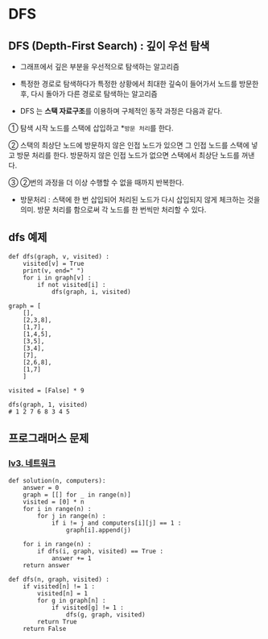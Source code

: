 # DFS

## DFS (Depth-First Search) : 깊이 우선 탐색
- 그래프에서 깊은 부분을 우선적으로 탐색하는 알고리즘
- 특정한 경로로 탐색하다가 특정한 상황에서 최대한 깊숙이 들어가서 노드를 방문한 후, 다시 돌아가 다른 경로로 탐색하는 알고리즘

- DFS 는 **스택 자료구조**를 이용하며 구체적인 동작 과정은 다음과 같다.

① 탐색 시작 노드를 스택에 삽입하고 *`방문 처리`를 한다.

② 스택의 최상단 노드에 방문하지 않은 인접 노드가 있으면 그 인접 노드를 스택에 넣고 방문 처리를 한다. 방문하지 않은 인접 노드가 없으면 스택에서 최상단 노드를 꺼낸다.

③ ②번의 과정을 더 이상 수행할 수 없을 때까지 반복한다.

  * 방문처리 : 스택에 한 번 삽입되어 처리된 노드가 다시 삽입되지 않게 체크하는 것을 의미. 방문 처리를 함으로써 각 노드를 한 번씩만 처리할 수 있다.

## dfs 예제

```
def dfs(graph, v, visited) :
    visited[v] = True
    print(v, end=" ")
    for i in graph[v] :
        if not visited[i] :
            dfs(graph, i, visited)

graph = [
    [],
    [2,3,8],
    [1,7],
    [1,4,5],
    [3,5],
    [3,4],
    [7],
    [2,6,8],
    [1,7]
    ]

visited = [False] * 9

dfs(graph, 1, visited)
# 1 2 7 6 8 3 4 5 
```


## 프로그래머스 문제

### [lv3. 네트워크](https://school.programmers.co.kr/learn/courses/30/lessons/43162?language=python3)
```
def solution(n, computers):
    answer = 0
    graph = [[] for _ in range(n)]
    visited = [0] * n
    for i in range(n) :
        for j in range(n) :
            if i != j and computers[i][j] == 1 :
                graph[i].append(j)
    
    for i in range(n) :
        if dfs(i, graph, visited) == True :
            answer += 1
    return answer

def dfs(n, graph, visited) :
    if visited[n] != 1 :
        visited[n] = 1
        for g in graph[n] :
            if visited[g] != 1 :
                dfs(g, graph, visited)
        return True
    return False
```
